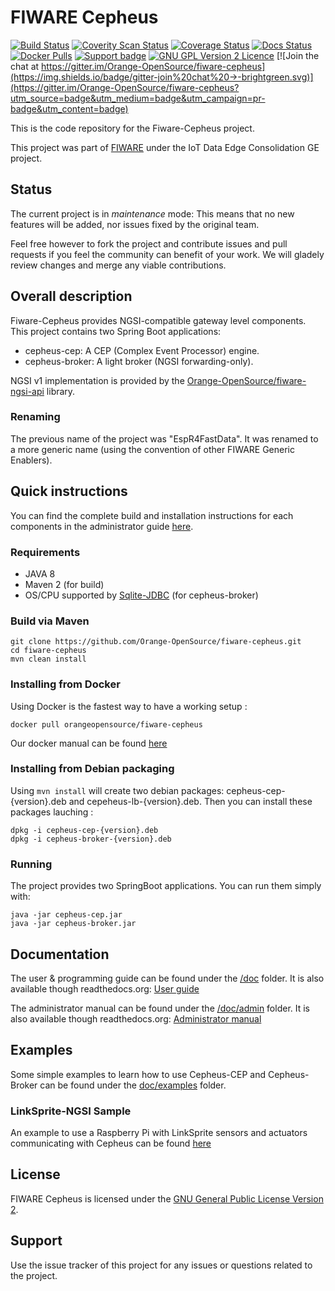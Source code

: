 # FIWARE Cepheus

[![Build Status](https://travis-ci.org/Orange-OpenSource/fiware-cepheus.svg?branch=master)](https://travis-ci.org/Orange-OpenSource/fiware-cepheus)
[![Coverity Scan Status](https://scan.coverity.com/projects/5913/badge.svg)](https://scan.coverity.com/projects/5913)
[![Coverage Status](https://coveralls.io/repos/Orange-OpenSource/fiware-cepheus/badge.svg?branch=master&service=github)](https://coveralls.io/github/Orange-OpenSource/fiware-cepheus?branch=master)
[![Docs Status](https://readthedocs.org/projects/fiware-cepheus/badge/?version=latest)](https://readthedocs.org/projects/fiware-cepheus/)
[![Docker Pulls](https://img.shields.io/badge/docker%20pulls-262%20MB-blue.svg)](https://hub.docker.com/r/orangeopensource/fiware-cepheus/)
[![Support badge]( https://img.shields.io/badge/support-sof-yellowgreen.svg)](http://stackoverflow.com/questions/tagged/fiware)
[![GNU GPL Version 2 Licence](http://img.shields.io/:license-gpl2-blue.svg)](LICENSE.txt)
[![Join the chat at https://gitter.im/Orange-OpenSource/fiware-cepheus](https://img.shields.io/badge/gitter-join%20chat%20→-brightgreen.svg)](https://gitter.im/Orange-OpenSource/fiware-cepheus?utm_source=badge&utm_medium=badge&utm_campaign=pr-badge&utm_content=badge)

This is the code repository for the Fiware-Cepheus project.

This project was part of [FIWARE](http://www.fiware.org) under the IoT Data Edge Consolidation GE project.

## Status

The current project is in *maintenance* mode: This means that no new features will be added, nor issues fixed by the original team.

Feel free however to fork the project and contribute issues and pull requests if you feel the community can benefit of your work. We will gladely review changes and merge any viable contributions.

## Overall description

Fiware-Cepheus provides NGSI-compatible gateway level components.
This project contains two Spring Boot applications:

* cepheus-cep: A CEP (Complex Event Processor) engine.
* cepheus-broker: A light broker (NGSI forwarding-only).

NGSI v1 implementation is provided by the [Orange-OpenSource/fiware-ngsi-api](https://github.com/Orange-OpenSource/fiware-ngsi-api) library.

### Renaming

The previous name of the project was "EspR4FastData".
It was renamed to a more generic name (using the convention of other FIWARE Generic Enablers).

## Quick instructions

You can find the complete build and installation instructions for each components in the administrator guide [here](doc/admin).

### Requirements

* JAVA 8
* Maven 2 (for build)
* OS/CPU supported by [Sqlite-JDBC](https://github.com/xerial/sqlite-jdbc) (for cepheus-broker)

### Build via Maven

    git clone https://github.com/Orange-OpenSource/fiware-cepheus.git
    cd fiware-cepheus
    mvn clean install

### Installing from Docker

Using Docker is the fastest way to have a working setup :

    docker pull orangeopensource/fiware-cepheus

Our docker manual can be found [here](docker/README.md)

### Installing from Debian packaging

Using `mvn install` will create two debian packages: cepheus-cep-{version}.deb and cepeheus-lb-{version}.deb.
Then you can install these packages lauching :

    dpkg -i cepheus-cep-{version}.deb
    dpkg -i cepheus-broker-{version}.deb

### Running

The project provides two SpringBoot applications. You can run them simply with:

    java -jar cepheus-cep.jar
    java -jar cepheus-broker.jar

## Documentation

The user & programming guide can be found under the [/doc](doc) folder.
It is also available though readthedocs.org: [User guide](http://fiware-cepheus.readthedocs.org/en/latest/)

The administrator manual can be found under the [/doc/admin](doc/admin) folder.
It is also available though readthedocs.org: [Administrator manual](http://fiware-cepheus.readthedocs.org/en/latest/)

## Examples

Some simple examples to learn how to use Cepheus-CEP and Cepheus-Broker can be found under the [doc/examples](doc/examples) folder.

### LinkSprite-NGSI Sample

An example to use a Raspberry Pi with LinkSprite sensors and actuators communicating with Cepheus can be found [here](https://github.com/Orange-OpenSource/fiware-cepheus/tree/linksprite-ngsi)

## License

FIWARE Cepheus is licensed under the [GNU General Public License Version 2](LICENSE.txt).

## Support

Use the issue tracker of this project for any issues or questions related to the project.
